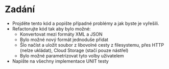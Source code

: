 # Zadání

* Projděte tento kód a popište případné problémy a jak byste je vyřešili.
* Refactorujte kód tak aby bylo možné:
   * Konvertovat mezi formáty XML a JSON
   * Bylo možné nový formát jednoduše přidat
   * Šlo načíst a uložit soubor z libovolné cesty z filesystemu, přes HTTP (nelze ukládat), Cloud Storage (stačí pouze nástřel)
   * Bylo možné parametrizovat tyto volby uživatelem
* Napište na všechny implementace UNIT testy
  